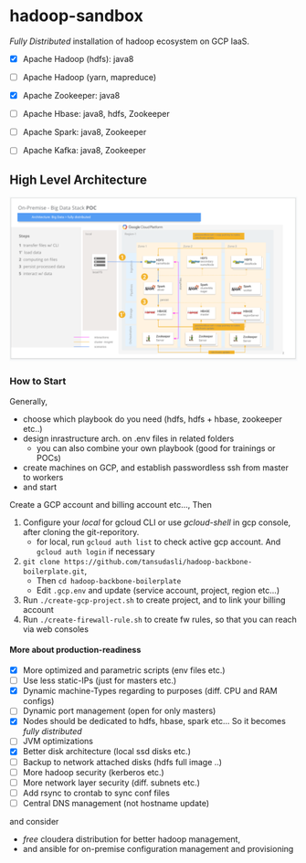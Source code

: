 # hadoop-sandbox

*Fully Distributed* installation of hadoop ecosystem on GCP IaaS.

- [x] Apache Hadoop (hdfs): java8
- [ ] Apache Hadoop (yarn, mapreduce)
- [x] Apache Zookeeper: java8
- [ ] Apache Hbase: java8, hdfs, Zookeeper
- [ ] Apache Spark: java8, Zookeeper
- [ ] Apache Kafka: java8, Zookeeper


## High Level Architecture
   
![Image](doc/hadoop-ecosystem-architecture.png)

### How to Start

Generally,

- choose which playbook do you need (hdfs, hdfs + hbase, zookeeper etc..)
- design inrastructure arch. on .env files in related folders
    - you can also combine your own playbook (good for trainings or POCs)
- create machines on GCP, and establish passwordless ssh from master to workers
- and start 

Create a GCP account and billing account etc..., Then

1. Configure your _local_ for gcloud CLI or use _gcloud-shell_ in gcp console, after cloning the git-reporitory.
    - for local, run `gcloud auth list` to check active gcp account. And `gcloud auth login` if necessary
2. `git clone https://github.com/tansudasli/hadoop-backbone-boilerplate.git`, 
    - Then `cd hadoop-backbone-boilerplate`
    - Edit `.gcp.env` and update (service account, project, region etc...)
3. Run `./create-gcp-project.sh` to create project, and to link your billing account
4. Run `./create-firewall-rule.sh` to create fw rules, so that you can reach via web consoles


#### More about production-readiness 

- [x] More optimized and parametric scripts (env files etc.)
- [ ] Use less static-IPs (just for masters etc.)
- [x] Dynamic machine-Types regarding to purposes (diff. CPU and RAM configs)
- [ ] Dynamic port management (open for only masters)
- [x] Nodes should be dedicated to hdfs, hbase, spark etc... So it becomes *fully distributed*
- [ ] JVM optimizations
- [x] Better disk architecture (local ssd disks etc.)
- [ ] Backup to network attached disks (hdfs full image ..)
- [ ] More hadoop security (kerberos etc.)
- [ ] More network layer security (diff. subnets etc.)
- [ ] Add rsync to crontab to sync conf files
- [ ] Central DNS management (not hostname update)

and consider 
- _free_ cloudera distribution for better hadoop management,
- and ansible for on-premise configuration management and provisioning